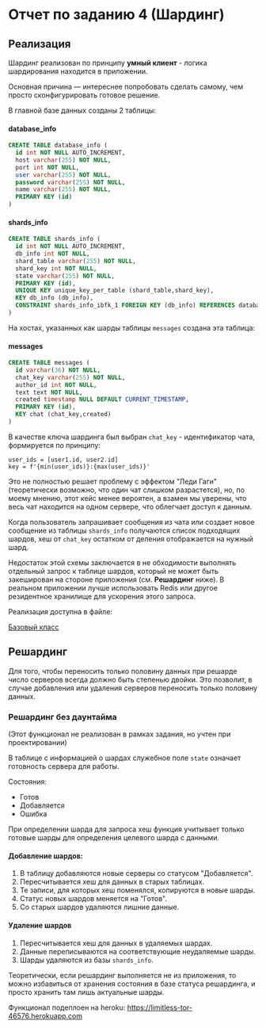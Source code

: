 # Отчет по заданию 4 (Шардинг)

## Реализация

Шардинг реализован по принципу **умный клиент** - логика шардирования находится в приложении.  

Основная причина — интереснее попробовать сделать самому, чем просто сконфигурировать готовое решение.

В главной базе данных созданы 2 таблицы:

#### database_info
```sql
CREATE TABLE database_info (
  id int NOT NULL AUTO_INCREMENT,
  host varchar(255) NOT NULL,
  port int NOT NULL,
  user varchar(255) NOT NULL,
  password varchar(255) NOT NULL,
  name varchar(255) NOT NULL,
  PRIMARY KEY (id)
)
```

#### shards_info

```sql
CREATE TABLE shards_info (
  id int NOT NULL AUTO_INCREMENT,
  db_info int NOT NULL,
  shard_table varchar(255) NOT NULL,
  shard_key int NOT NULL,
  state varchar(255) NOT NULL,
  PRIMARY KEY (id),
  UNIQUE KEY unique_key_per_table (shard_table,shard_key),
  KEY db_info (db_info),
  CONSTRAINT shards_info_ibfk_1 FOREIGN KEY (db_info) REFERENCES database_info (id)
)
```

На хостах, указанных как шарды таблицы `messages` создана эта таблица:

#### messages

```sql
CREATE TABLE messages (
  id varchar(36) NOT NULL,
  chat_key varchar(255) NOT NULL,
  author_id int NOT NULL,
  text text NOT NULL,
  created timestamp NULL DEFAULT CURRENT_TIMESTAMP,
  PRIMARY KEY (id),
  KEY chat (chat_key,created)
)
```

В качестве ключа шардинга был выбран `chat_key` - идентификатор чата, формируется по принципу:

```
user_ids = [user1.id, user2.id]
key = f'{min(user_ids)}:{max(user_ids)}'
```

Это не полностью решает проблему с эффектом "Леди Гаги" (теоретически возможно, что один чат слишком разрастется),
но, по моему мнению, этот кейс менее вероятен, а взамен мы уверены, что весь чат находится на одном сервере, что
облегчает доступ к данным.

Когда пользователь запрашивает сообщения из чата или создает новое сообщение из таблицы `shards_info` получаются
список подходящих шардов, хеш от `chat_key` остатком от деления отображается на нужный шард.

Недостаток этой схемы заключается в не обходимости выполнять отдельный запрос к таблице шардов,
который не может быть закеширован на стороне приложения (см. **Решардинг** ниже).
В реальном приложении лучше использовать Redis или другое резидентное хранилище для ускорения этого запроса.

Реализация доступна в файле:

[Базовый класс](../social_network/db/sharding/base.py)

## Решардинг

Для того, чтобы переносить только половину данных при решарде число серверов всегда должно быть степенью двойки.
Это позволит, в случае добавления или удаления серверов переносить только половину данных.

### Решардинг без даунтайма

(Этот функционал не реализован в рамках задания, но учтен при проектировании)

В таблице с информацией о шардах служебное поле `state` означает готовность сервера для работы.

Состояния:

* Готов
* Добавляется
* Ошибка

При определении шарда для запроса хеш функция учитывает только готовые шарды для 
определения целевого шарда с данными. 

#### Добавление шардов:
1) В таблицу добавляются новые серверы со статусом "Добавляется".
2) Пересчитывается хеш для данных в старых таблицах.
3) Те записи, для которых хеш поменялся, копируются в новые шарды.
4) Статус новых шардов меняется на "Готов".
5) Со старых шардов удаляются лишние данные.


#### Удаление шардов
1) Пересчитывается хеш для данных в удаляемых шардах.
2) Данные переписываются на соответствующие неудаляемые шарды.
3) Шарды удаляются из базы `shards_info`.


Теоретически, если решардинг выполняется не из приложения, то можно избавиться от хранения состояния в базе статуса решардинга,
и просто хранить там лишь актуальные шарды.

Функционал подеплоен на heroku: https://limitless-tor-46576.herokuapp.com
